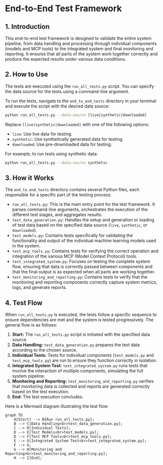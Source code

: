 # End-to-End Test Framework

## 1. Introduction

This end-to-end test framework is designed to validate the entire system pipeline, from data handling and processing through individual components (models and MCP tools) to the integrated system and final monitoring and reporting. It ensures that all parts of the system work together correctly and produce the expected results under various data conditions.

## 2. How to Use

The tests are executed using the `run_all_tests.py` script. You can specify the data source for the tests using a command-line argument.

To run the tests, navigate to the `end_to_end_tests` directory in your terminal and execute the script with the desired data source:

```bash
python run_all_tests.py --data-source [live|synthetic|downloaded]
```

Replace `[live|synthetic|downloaded]` with one of the following options:

-   `live`: Use live data for testing.
-   `synthetic`: Use synthetically generated data for testing.
-   `downloaded`: Use pre-downloaded data for testing.

For example, to run tests using synthetic data:

```bash
python run_all_tests.py --data-source synthetic
```

## 3. How it Works

The `end_to_end_tests` directory contains several Python files, each responsible for a specific part of the testing process:

-   `run_all_tests.py`: This is the main entry point for the test framework. It parses command-line arguments, orchestrates the execution of the different test stages, and aggregates results.
-   `test_data_generation.py`: Handles the setup and generation or loading of test data based on the specified data source (`live`, `synthetic`, or `downloaded`).
-   `test_models.py`: Contains tests specifically for validating the functionality and output of the individual machine learning models used in the system.
-   `test_mcp_tools.py`: Contains tests for verifying the correct operation and integration of the various MCP (Model Context Protocol) tools.
-   `test_integrated_system.py`: Focuses on testing the complete system flow, ensuring that data is correctly passed between components and that the final output is as expected when all parts are working together.
-   `test_monitoring_and_reporting.py`: Contains tests to verify that the monitoring and reporting components correctly capture system metrics, logs, and generate reports.

## 4. Test Flow

When `run_all_tests.py` is executed, the tests follow a specific sequence to ensure dependencies are met and the system is tested progressively. The general flow is as follows:

1.  **Start:** The `run_all_tests.py` script is initiated with the specified data source.
2.  **Data Handling:** `test_data_generation.py` prepares the test data according to the chosen source.
3.  **Individual Tests:** Tests for individual components (`test_models.py` and `test_mcp_tools.py`) are run to ensure they function correctly in isolation.
4.  **Integrated System Test:** `test_integrated_system.py` runs tests that involve the interaction of multiple components, simulating the full system pipeline.
5.  **Monitoring and Reporting:** `test_monitoring_and_reporting.py` verifies that monitoring data is collected and reports are generated correctly based on the test execution.
6.  **End:** The test execution concludes.

Here is a Mermaid diagram illustrating the test flow:

```mermaid
graph TD
    A[Start] --> B{Run run_all_tests.py};
    B --> C[Data Handling<br>test_data_generation.py];
    C --> D[Individual Tests];
    D --> E[Test Models<br>test_models.py];
    D --> F[Test MCP Tools<br>test_mcp_tools.py];
    E --> G[Integrated System Test<br>test_integrated_system.py];
    F --> G;
    G --> H[Monitoring and Reporting<br>test_monitoring_and_reporting.py];
    H --> I[End];